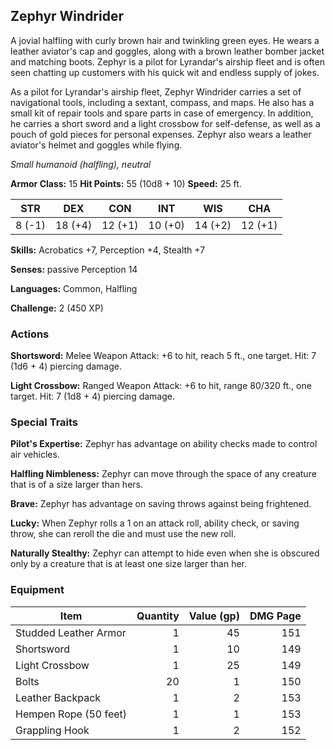 ## Zephyr Windrider

A jovial halfling with curly brown hair and twinkling green eyes. He wears a leather aviator's cap and goggles, along with a brown leather bomber jacket and matching boots. Zephyr is a pilot for Lyrandar's airship fleet and is often seen chatting up customers with his quick wit and endless supply of jokes.

As a pilot for Lyrandar's airship fleet, Zephyr Windrider carries a set of navigational tools, including a sextant, compass, and maps. He also has a small kit of repair tools and spare parts in case of emergency. In addition, he carries a short sword and a light crossbow for self-defense, as well as a pouch of gold pieces for personal expenses. Zephyr also wears a leather aviator's helmet and goggles while flying.

*Small humanoid (halfling), neutral*

**Armor Class:** 15
**Hit Points:** 55 (10d8 + 10)
**Speed:** 25 ft.

|   STR   |   DEX   |   CON   |   INT   |   WIS   |   CHA   |
|:-------:|:-------:|:-------:|:-------:|:-------:|:-------:|
|   8 (-1)|  18 (+4)|  12 (+1)|  10 (+0)|  14 (+2)|  12 (+1)|

**Skills:** Acrobatics +7, Perception +4, Stealth +7

**Senses:** passive Perception 14

**Languages:** Common, Halfling

**Challenge:** 2 (450 XP)

### Actions

**Shortsword:** Melee Weapon Attack: +6 to hit, reach 5 ft., one target. Hit: 7 (1d6 + 4) piercing damage.

**Light Crossbow:** Ranged Weapon Attack: +6 to hit, range 80/320 ft., one target. Hit: 7 (1d8 + 4) piercing damage.

### Special Traits

**Pilot's Expertise:** Zephyr has advantage on ability checks made to control air vehicles.

**Halfling Nimbleness:** Zephyr can move through the space of any creature that is of a size larger than hers.

**Brave:** Zephyr has advantage on saving throws against being frightened.

**Lucky:** When Zephyr rolls a 1 on an attack roll, ability check, or saving throw, she can reroll the die and must use the new roll.

**Naturally Stealthy:** Zephyr can attempt to hide even when she is obscured only by a creature that is at least one size larger than her.

### Equipment

| Item                   | Quantity | Value (gp) | DMG Page |
|------------------------|--------:|--------:|--------:|
| Studded Leather Armor  |       1 |     45 |    151   |
| Shortsword             |       1 |     10 |    149   |
| Light Crossbow         |       1 |     25 |    149   |
| Bolts                  |      20 |      1 |    150   |
| Leather Backpack       |       1 |      2 |    153   |
| Hempen Rope (50 feet)  |       1 |      1 |    153   |
| Grappling Hook         |       1 |      2 |    152   |

